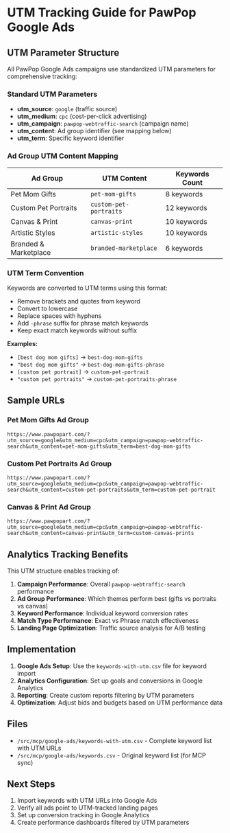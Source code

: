 # UTM Tracking Guide for PawPop Google Ads

## UTM Parameter Structure

All PawPop Google Ads campaigns use standardized UTM parameters for comprehensive tracking:

### Standard UTM Parameters
- **utm_source**: `google` (traffic source)
- **utm_medium**: `cpc` (cost-per-click advertising)
- **utm_campaign**: `pawpop-webtraffic-search` (campaign name)
- **utm_content**: Ad group identifier (see mapping below)
- **utm_term**: Specific keyword identifier

### Ad Group UTM Content Mapping

| Ad Group | UTM Content | Keywords Count |
|----------|-------------|----------------|
| Pet Mom Gifts | `pet-mom-gifts` | 8 keywords |
| Custom Pet Portraits | `custom-pet-portraits` | 12 keywords |
| Canvas & Print | `canvas-print` | 10 keywords |
| Artistic Styles | `artistic-styles` | 10 keywords |
| Branded & Marketplace | `branded-marketplace` | 6 keywords |

### UTM Term Convention

Keywords are converted to UTM terms using this format:
- Remove brackets and quotes from keyword
- Convert to lowercase
- Replace spaces with hyphens
- Add `-phrase` suffix for phrase match keywords
- Keep exact match keywords without suffix

**Examples:**
- `[best dog mom gifts]` → `best-dog-mom-gifts`
- `"best dog mom gifts"` → `best-dog-mom-gifts-phrase`
- `[custom pet portrait]` → `custom-pet-portrait`
- `"custom pet portraits"` → `custom-pet-portraits-phrase`

## Sample URLs

### Pet Mom Gifts Ad Group
```
https://www.pawpopart.com/?utm_source=google&utm_medium=cpc&utm_campaign=pawpop-webtraffic-search&utm_content=pet-mom-gifts&utm_term=best-dog-mom-gifts
```

### Custom Pet Portraits Ad Group
```
https://www.pawpopart.com/?utm_source=google&utm_medium=cpc&utm_campaign=pawpop-webtraffic-search&utm_content=custom-pet-portraits&utm_term=custom-pet-portrait
```

### Canvas & Print Ad Group
```
https://www.pawpopart.com/?utm_source=google&utm_medium=cpc&utm_campaign=pawpop-webtraffic-search&utm_content=canvas-print&utm_term=custom-canvas-prints
```

## Analytics Tracking Benefits

This UTM structure enables tracking of:

1. **Campaign Performance**: Overall `pawpop-webtraffic-search` performance
2. **Ad Group Performance**: Which themes perform best (gifts vs portraits vs canvas)
3. **Keyword Performance**: Individual keyword conversion rates
4. **Match Type Performance**: Exact vs Phrase match effectiveness
5. **Landing Page Optimization**: Traffic source analysis for A/B testing

## Implementation

1. **Google Ads Setup**: Use the `keywords-with-utm.csv` file for keyword import
2. **Analytics Configuration**: Set up goals and conversions in Google Analytics
3. **Reporting**: Create custom reports filtering by UTM parameters
4. **Optimization**: Adjust bids and budgets based on UTM performance data

## Files

- `/src/mcp/google-ads/keywords-with-utm.csv` - Complete keyword list with UTM URLs
- `/src/mcp/google-ads/keywords.csv` - Original keyword list (for MCP sync)

## Next Steps

1. Import keywords with UTM URLs into Google Ads
2. Verify all ads point to UTM-tracked landing pages
3. Set up conversion tracking in Google Analytics
4. Create performance dashboards filtered by UTM parameters
